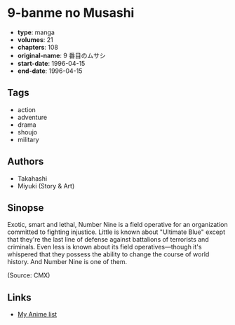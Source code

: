 # 9-banme no Musashi

-   **type**: manga
-   **volumes**: 21
-   **chapters**: 108
-   **original-name**: 9 番目のムサシ
-   **start-date**: 1996-04-15
-   **end-date**: 1996-04-15

## Tags

-   action
-   adventure
-   drama
-   shoujo
-   military

## Authors

-   Takahashi
-   Miyuki (Story & Art)

## Sinopse

Exotic, smart and lethal, Number Nine is a field operative for an organization committed to fighting injustice. Little is known about "Ultimate Blue" except that they're the last line of defense against battalions of terrorists and criminals. Even less is known about its field operatives—though it's whispered that they possess the ability to change the course of world history. And Number Nine is one of them.

(Source: CMX)

## Links

-   [My Anime list](https://myanimelist.net/manga/963/9-banme_no_Musashi)
